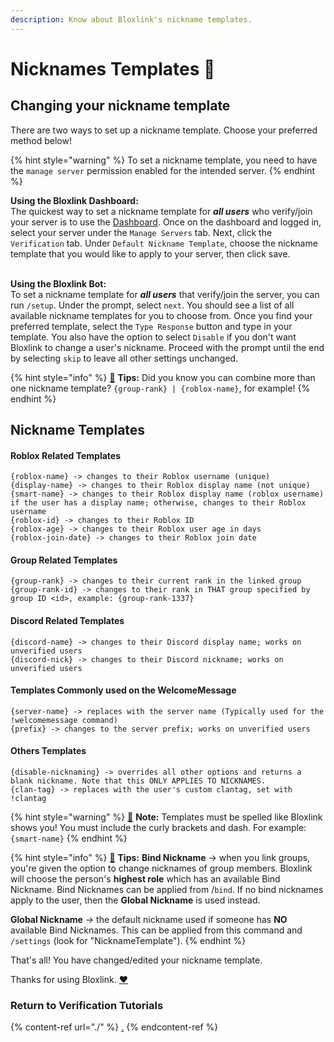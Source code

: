 ```yaml
---
description: Know about Bloxlink's nickname templates.
---
```


# Nicknames Templates 🔬

## Changing your nickname template

There are two ways to set up a nickname template. Choose your preferred method below!

{% hint style="warning" %}
To set a nickname template, you need to have the `manage server` permission enabled for the intended server.
{% endhint %}



**Using the Bloxlink Dashboard:** \
The quickest way to set a nickname template for _**all users**_ who verify/join your server is to use the [Dashboard](https://blox.link/dashboard). Once on the dashboard and logged in, select your server under the `Manage Servers` tab. Next, click the `Verification` tab. Under `Default Nickname Template`, choose the nickname template that you would like to apply to your server, then click save.

\
**Using the Bloxlink Bot:**\
To set a nickname template for _**all users**_ that verify/join the server, you can run `/setup`. Under the prompt, select `next`. You should see a list of all available nickname templates for you to choose from. Once you find your preferred template, select the `Type Response` button and type in your template. You also have the option to select `Disable` if you don't want Bloxlink to change a user's nickname. Proceed with the prompt until the end by selecting `skip` to leave all other settings unchanged.

{% hint style="info" %}
[🧙](https://emojipedia.org/mage/) **Tips:** Did you know you can combine more than one nickname template? `{group-rank} | {roblox-name}`, for example!
{% endhint %}

## Nickname Templates

#### Roblox Related Templates

```
{roblox-name} -> changes to their Roblox username (unique)
{display-name} -> changes to their Roblox display name (not unique)
{smart-name} -> changes to their Roblox display name (roblox username) if the user has a display name; otherwise, changes to their Roblox username
{roblox-id} -> changes to their Roblox ID
{roblox-age} -> changes to their Roblox user age in days
{roblox-join-date} -> changes to their Roblox join date
```

#### Group Related Templates

```
{group-rank} -> changes to their current rank in the linked group
{group-rank-id} -> changes to their rank in THAT group specified by group ID <id>, example: {group-rank-1337}
```

#### Discord Related Templates

```
{discord-name} -> changes to their Discord display name; works on unverified users
{discord-nick} -> changes to their Discord nickname; works on unverified users
```

#### Templates Commonly used on the WelcomeMessage

```
{server-name} -> replaces with the server name (Typically used for the !welcomemessage command)
{prefix} -> changes to the server prefix; works on unverified users
```

#### Others Templates

```
{disable-nicknaming} -> overrides all other options and returns a blank nickname. Note that this ONLY APPLIES TO NICKNAMES.
{clan-tag} -> replaces with the user's custom clantag, set with !clantag
```

{% hint style="warning" %}
[🧠](https://emojipedia.org/brain/) **Note:** Templates must be spelled like Bloxlink shows you! You must include the curly brackets and dash. For example: `{smart-name}`
{% endhint %}

{% hint style="info" %}
[🧙](https://emojipedia.org/mage/) **Tips:** **Bind Nickname** → when you link groups, you're given the option to change nicknames of group members. Bloxlink will choose the person's **highest role** which has an available Bind Nickname. Bind Nicknames can be applied from /`bind`. If no bind nicknames apply to the user, then the **Global Nickname** is used instead.

**Global Nickname** → the default nickname used if someone has **NO** available Bind Nicknames. This can be applied from this command and `/settings` (look for "NicknameTemplate").
{% endhint %}

That's all! You have changed/edited your nickname template.

Thanks for using Bloxlink. [❤️](https://emojipedia.org/red-heart/)

### Return to Verification Tutorials

{% content-ref url="./" %}
[.](./)
{% endcontent-ref %}
